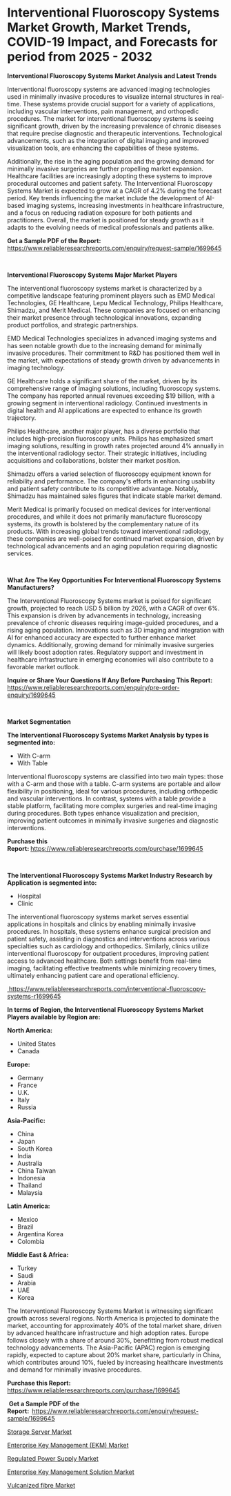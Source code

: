 <p><h1>Interventional Fluoroscopy Systems Market Growth, Market Trends, COVID-19 Impact, and Forecasts for period from 2025 - 2032</h1></p><p><strong>Interventional Fluoroscopy Systems Market Analysis and Latest Trends</strong></p>
<p><p>Interventional fluoroscopy systems are advanced imaging technologies used in minimally invasive procedures to visualize internal structures in real-time. These systems provide crucial support for a variety of applications, including vascular interventions, pain management, and orthopedic procedures. The market for interventional fluoroscopy systems is seeing significant growth, driven by the increasing prevalence of chronic diseases that require precise diagnostic and therapeutic interventions. Technological advancements, such as the integration of digital imaging and improved visualization tools, are enhancing the capabilities of these systems.</p><p>Additionally, the rise in the aging population and the growing demand for minimally invasive surgeries are further propelling market expansion. Healthcare facilities are increasingly adopting these systems to improve procedural outcomes and patient safety. The Interventional Fluoroscopy Systems Market is expected to grow at a CAGR of 4.2% during the forecast period. Key trends influencing the market include the development of AI-based imaging systems, increasing investments in healthcare infrastructure, and a focus on reducing radiation exposure for both patients and practitioners. Overall, the market is positioned for steady growth as it adapts to the evolving needs of medical professionals and patients alike.</p></p>
<p><strong>Get a Sample PDF of the Report:&nbsp;</strong> <a href="https://www.reliableresearchreports.com/enquiry/request-sample/1699645?utm_campaign=8&utm_medium=2&utm_source=Github&utm_content=ia&utm_term=09012025&utm_id=interventional-fluoroscopy-systems">https://www.reliableresearchreports.com/enquiry/request-sample/1699645</a></p>
<p>&nbsp;</p>
<p><strong>Interventional Fluoroscopy Systems Major Market Players</strong></p>
<p><p>The interventional fluoroscopy systems market is characterized by a competitive landscape featuring prominent players such as EMD Medical Technologies, GE Healthcare, Lepu Medical Technology, Philips Healthcare, Shimadzu, and Merit Medical. These companies are focused on enhancing their market presence through technological innovations, expanding product portfolios, and strategic partnerships.</p><p>EMD Medical Technologies specializes in advanced imaging systems and has seen notable growth due to the increasing demand for minimally invasive procedures. Their commitment to R&D has positioned them well in the market, with expectations of steady growth driven by advancements in imaging technology.</p><p>GE Healthcare holds a significant share of the market, driven by its comprehensive range of imaging solutions, including fluoroscopy systems. The company has reported annual revenues exceeding $19 billion, with a growing segment in interventional radiology. Continued investments in digital health and AI applications are expected to enhance its growth trajectory.</p><p>Philips Healthcare, another major player, has a diverse portfolio that includes high-precision fluoroscopy units. Philips has emphasized smart imaging solutions, resulting in growth rates projected around 4% annually in the interventional radiology sector. Their strategic initiatives, including acquisitions and collaborations, bolster their market position.</p><p>Shimadzu offers a varied selection of fluoroscopy equipment known for reliability and performance. The company's efforts in enhancing usability and patient safety contribute to its competitive advantage. Notably, Shimadzu has maintained sales figures that indicate stable market demand.</p><p>Merit Medical is primarily focused on medical devices for interventional procedures, and while it does not primarily manufacture fluoroscopy systems, its growth is bolstered by the complementary nature of its products. With increasing global trends toward interventional radiology, these companies are well-poised for continued market expansion, driven by technological advancements and an aging population requiring diagnostic services.</p></p>
<p>&nbsp;</p>
<p><strong>What Are The Key Opportunities For Interventional Fluoroscopy Systems Manufacturers?</strong></p>
<p><p>The Interventional Fluoroscopy Systems market is poised for significant growth, projected to reach USD 5 billion by 2026, with a CAGR of over 6%. This expansion is driven by advancements in technology, increasing prevalence of chronic diseases requiring image-guided procedures, and a rising aging population. Innovations such as 3D imaging and integration with AI for enhanced accuracy are expected to further enhance market dynamics. Additionally, growing demand for minimally invasive surgeries will likely boost adoption rates. Regulatory support and investment in healthcare infrastructure in emerging economies will also contribute to a favorable market outlook.</p></p>
<p><strong>Inquire or Share Your Questions If Any Before Purchasing This Report:</strong> <a href="https://www.reliableresearchreports.com/enquiry/pre-order-enquiry/1699645?utm_campaign=8&utm_medium=2&utm_source=Github&utm_content=ia&utm_term=09012025&utm_id=interventional-fluoroscopy-systems">https://www.reliableresearchreports.com/enquiry/pre-order-enquiry/1699645</a></p>
<p>&nbsp;</p>
<p><strong>Market Segmentation</strong></p>
<p><strong>The Interventional Fluoroscopy Systems Market Analysis by types is segmented into:</strong></p>
<p><ul><li>With C-arm</li><li>With Table</li></ul></p>
<p><p>Interventional fluoroscopy systems are classified into two main types: those with a C-arm and those with a table. C-arm systems are portable and allow flexibility in positioning, ideal for various procedures, including orthopedic and vascular interventions. In contrast, systems with a table provide a stable platform, facilitating more complex surgeries and real-time imaging during procedures. Both types enhance visualization and precision, improving patient outcomes in minimally invasive surgeries and diagnostic interventions.</p></p>
<p><strong>Purchase this Report:&nbsp;</strong><a href="https://www.reliableresearchreports.com/purchase/1699645?utm_campaign=8&utm_medium=2&utm_source=Github&utm_content=ia&utm_term=09012025&utm_id=interventional-fluoroscopy-systems">https://www.reliableresearchreports.com/purchase/1699645</a></p>
<p>&nbsp;</p>
<p><strong>The Interventional Fluoroscopy Systems Market Industry Research by Application is segmented into:</strong></p>
<p><ul><li>Hospital</li><li>Clinic</li></ul></p>
<p><p>The interventional fluoroscopy systems market serves essential applications in hospitals and clinics by enabling minimally invasive procedures. In hospitals, these systems enhance surgical precision and patient safety, assisting in diagnostics and interventions across various specialties such as cardiology and orthopedics. Similarly, clinics utilize interventional fluoroscopy for outpatient procedures, improving patient access to advanced healthcare. Both settings benefit from real-time imaging, facilitating effective treatments while minimizing recovery times, ultimately enhancing patient care and operational efficiency.</p></p>
<p><a href="https://www.reliableresearchreports.com/interventional-fluoroscopy-systems-r1699645?utm_campaign=8&utm_medium=2&utm_source=Github&utm_content=ia&utm_term=09012025&utm_id=interventional-fluoroscopy-systems">&nbsp;https://www.reliableresearchreports.com/interventional-fluoroscopy-systems-r1699645</a></p>
<p><strong>In terms of Region, the Interventional Fluoroscopy Systems Market Players available by Region are:</strong></p>
<p>
    <p> <strong> North America: </strong>
        <ul>
            <li>United States</li>
            <li>Canada</li>
        </ul>
        </p> 
    <p> <strong> Europe: </strong>
        <ul>
            <li>Germany</li>
            <li>France</li>
            <li>U.K.</li>
            <li>Italy</li>
            <li>Russia</li>
        </ul>
        </p> 
    <p> <strong> Asia-Pacific: </strong>
        <ul>
            <li>China</li>
            <li>Japan</li>
            <li>South Korea</li>
            <li>India</li>
            <li>Australia</li>
            <li>China Taiwan</li>
            <li>Indonesia</li>
            <li>Thailand</li>
            <li>Malaysia</li>
        </ul>
        </p> 
    <p> <strong> Latin America: </strong>
        <ul>
            <li>Mexico</li>
            <li>Brazil</li>
            <li>Argentina Korea</li>
            <li>Colombia</li>
        </ul>
        </p> 
    <p> <strong> Middle East & Africa: </strong>
        <ul>
            <li>Turkey</li>
            <li>Saudi</li>
            <li>Arabia</li>
            <li>UAE</li>
            <li>Korea</li>
        </ul>
    </p>
    </p>
<p><p>The Interventional Fluoroscopy Systems Market is witnessing significant growth across several regions. North America is projected to dominate the market, accounting for approximately 40% of the total market share, driven by advanced healthcare infrastructure and high adoption rates. Europe follows closely with a share of around 30%, benefitting from robust medical technology advancements. The Asia-Pacific (APAC) region is emerging rapidly, expected to capture about 20% market share, particularly in China, which contributes around 10%, fueled by increasing healthcare investments and demand for minimally invasive procedures.</p></p>
<p><strong>Purchase this Report: </strong><a href="https://www.reliableresearchreports.com/purchase/1699645?utm_campaign=8&utm_medium=2&utm_source=Github&utm_content=ia&utm_term=09012025&utm_id=interventional-fluoroscopy-systems">https://www.reliableresearchreports.com/purchase/1699645</a></p>
<p>&nbsp;<strong>Get a Sample PDF of the Report:&nbsp;&nbsp;</strong><a href="https://www.reliableresearchreports.com/enquiry/request-sample/1699645?utm_campaign=8&utm_medium=2&utm_source=Github&utm_content=ia&utm_term=09012025&utm_id=interventional-fluoroscopy-systems">https://www.reliableresearchreports.com/enquiry/request-sample/1699645</a></p>
<p><strong></strong></p>
<p><p><a href="https://github.com/wileonie19657/Market-Research-Report-List-1/blob/main/storage-server-market.md?utm_campaign=8&utm_medium=2&utm_source=Github&utm_content=ia&utm_term=09012025&utm_id=interventional-fluoroscopy-systems">Storage Server Market</a></p><p><a href="https://github.com/comasnickie/Market-Research-Report-List-1/blob/main/enterprise-key-management-ekm-market.md?utm_campaign=8&utm_medium=2&utm_source=Github&utm_content=ia&utm_term=09012025&utm_id=interventional-fluoroscopy-systems">Enterprise Key Management (EKM) Market</a></p><p><a href="https://github.com/bornergabrielle89/Market-Research-Report-List-1/blob/main/regulated-power-supply-market.md?utm_campaign=8&utm_medium=2&utm_source=Github&utm_content=ia&utm_term=09012025&utm_id=interventional-fluoroscopy-systems">Regulated Power Supply Market</a></p><p><a href="https://github.com/mcfred89/Market-Research-Report-List-1/blob/main/enterprise-key-management-solution-market.md?utm_campaign=8&utm_medium=2&utm_source=Github&utm_content=ia&utm_term=09012025&utm_id=interventional-fluoroscopy-systems">Enterprise Key Management Solution Market</a></p><p><a href="https://github.com/toldenargelia86/Market-Research-Report-List-1/blob/main/vulcanized-fibre-market.md?utm_campaign=8&utm_medium=2&utm_source=Github&utm_content=ia&utm_term=09012025&utm_id=interventional-fluoroscopy-systems">Vulcanized fibre Market</a></p></p>